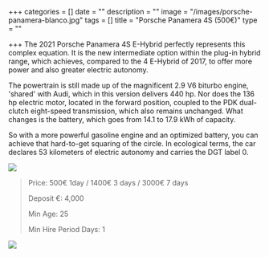 +++
categories = []
date = ""
description = ""
image = "/images/porsche-panamera-blanco.jpg"
tags = []
title = "Porsche Panamera 4S (500€)"
type = ""

+++
The 2021 Porsche Panamera 4S E-Hybrid perfectly represents this complex equation. It is the new intermediate option within the plug-in hybrid range, which achieves, compared to the 4 E-Hybrid of 2017, to offer more power and also greater electric autonomy.

The powertrain is still made up of the magnificent 2.9 V6 biturbo engine, 'shared' with Audi, which in this version delivers 440 hp. Nor does the 136 hp electric motor, located in the forward position, coupled to the PDK dual-clutch eight-speed transmission, which also remains unchanged. What changes is the battery, which goes from 14.1 to 17.9 kWh of capacity.

So with a more powerful gasoline engine and an optimized battery, you can achieve that hard-to-get squaring of the circle. In ecological terms, the car declares 53 kilometers of electric autonomy and carries the DGT label 0.

![](/images/porsche-panamera-blanco-playa.jpg)

> Price: 500€ 1day / 1400€ 3 days / 3000€ 7 days
>
> Deposit €: 4,000
>
> Min Age: 25
>
> Min Hire Period Days: 1

[![](/images/boton.png)](https://supercarmarbella.com/contact/ "Contact")